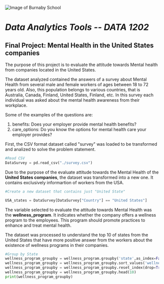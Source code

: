 ![Image of Burnaby School](https://burnabyschools.ca/wp-content/uploads/2019/04/MentalHealthWell-beingforAll_graphic.png)
# *Data Analytics Tools -- DATA 1202*
## Final Project: Mental Health in the United States companies


 
The purpose of this project is to evaluate the attitude towards Mental health from companies located in the United States. 

The dataset analyzed contained the answers of a survey about Mental Health from several male and female workers of ages between 18 to 72 years old. Also, this population belongs to various countries, that is Australia, Canada, Finland, United States, Finland, etc. 
In this survey each individual was asked about the mental health awareness from their workplace.

Some of the examples of the questions are:
1. benefits: Does your employer provide mental health benefits?
2. care_options: Do you know the options for mental health care your employer provides?


First, the CSV format dataset called "survey" was loaded to be transformed and analized to solve the problem statement.

``` python
#Read CSV
DataSurvey = pd.read_csv("./survey.csv")
```



Due to the purpose of the evaluate attitude towards the Mental Health of the **United States companies**, the dataset was transformed into a new one. It contains exclusively informartion of workers from the USA.
``` python
#Create a new dataset that contains just "United State"

USA_states = DataSurvey[DataSurvey["Country"] == "United States"]
```

The variable selected to evaluate the attitude towards Mental Health was the **wellness_program**. It indicates whether the company offers a wellness program to the employees. This program should promote practices to enhance and treat mental health.

The dataset was processed to understand the top 10 of states from the United States that have more positive answer from the workers about the existence of wellness programs in their companies.

``` python
#Group by State
wellness_program_groupby = wellness_program.groupby('state',as_index=False)['wellness_program'].count()
wellness_program_groupby = wellness_program_groupby.sort_values('wellness_program', ascending=False)
wellness_program_groupby = wellness_program_groupby.reset_index(drop=True)
wellness_program_groupby = wellness_program_groupby.head(10)
print(wellness_program_groupby)
```


